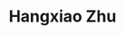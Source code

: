 ---
# Display name
title: Hangxiao Zhu

# Full Name (for SEO)
first_name: Hangxiao
last_name: Zhu

# Is this the primary user of the site?
superuser: false

# Role/position
role: PhD Student (2024 Fall)

# Organizations/Affiliations
organizations:
  - name: Taxes A&M University
    url: ''

external_link: https://scholar.google.com/citations?user=fmDa4U4AAAAJ&hl=en

# Highlight the author in author lists? (true/false)
highlight_name: false

# Organizational groups that you belong to (for People widget)
#   Set this to `[]` or comment out if you are not using People widget.
user_groups:
  - PhDs
  - Graduate Students

start_date: 082024
---